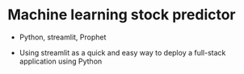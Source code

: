 # Machine learning stock predictor

* Python, streamlit, Prophet

* Using streamlit as a quick and easy way to deploy a full-stack application using Python
